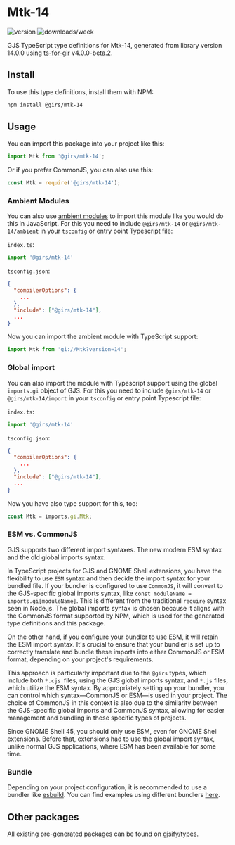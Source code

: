 
# Mtk-14

![version](https://img.shields.io/npm/v/@girs/mtk-14)
![downloads/week](https://img.shields.io/npm/dw/@girs/mtk-14)


GJS TypeScript type definitions for Mtk-14, generated from library version 14.0.0 using [ts-for-gir](https://github.com/gjsify/ts-for-gir) v4.0.0-beta.2.


## Install

To use this type definitions, install them with NPM:
```bash
npm install @girs/mtk-14
```

## Usage

You can import this package into your project like this:
```ts
import Mtk from '@girs/mtk-14';
```

Or if you prefer CommonJS, you can also use this:
```ts
const Mtk = require('@girs/mtk-14');
```

### Ambient Modules

You can also use [ambient modules](https://github.com/gjsify/ts-for-gir/tree/main/packages/cli#ambient-modules) to import this module like you would do this in JavaScript.
For this you need to include `@girs/mtk-14` or `@girs/mtk-14/ambient` in your `tsconfig` or entry point Typescript file:

`index.ts`:
```ts
import '@girs/mtk-14'
```

`tsconfig.json`:
```json
{
  "compilerOptions": {
    ...
  },
  "include": ["@girs/mtk-14"],
  ...
}
```

Now you can import the ambient module with TypeScript support: 

```ts
import Mtk from 'gi://Mtk?version=14';
```

### Global import

You can also import the module with Typescript support using the global `imports.gi` object of GJS.
For this you need to include `@girs/mtk-14` or `@girs/mtk-14/import` in your `tsconfig` or entry point Typescript file:

`index.ts`:
```ts
import '@girs/mtk-14'
```

`tsconfig.json`:
```json
{
  "compilerOptions": {
    ...
  },
  "include": ["@girs/mtk-14"],
  ...
}
```

Now you have also type support for this, too:

```ts
const Mtk = imports.gi.Mtk;
```


### ESM vs. CommonJS

GJS supports two different import syntaxes. The new modern ESM syntax and the old global imports syntax.

In TypeScript projects for GJS and GNOME Shell extensions, you have the flexibility to use `ESM` syntax and then decide the import syntax for your bundled file. If your bundler is configured to use `CommonJS`, it will convert to the GJS-specific global imports syntax, like `const moduleName = imports.gi[moduleName]`. This is different from the traditional `require` syntax seen in Node.js. The global imports syntax is chosen because it aligns with the CommonJS format supported by NPM, which is used for the generated type definitions and this package.

On the other hand, if you configure your bundler to use ESM, it will retain the ESM import syntax. It's crucial to ensure that your bundler is set up to correctly translate and bundle these imports into either CommonJS or ESM format, depending on your project's requirements.

This approach is particularly important due to the `@girs` types, which include both `*.cjs `files, using the GJS global imports syntax, and `*.js` files, which utilize the ESM syntax. By appropriately setting up your bundler, you can control which syntax—CommonJS or ESM—is used in your project. The choice of CommonJS in this context is also due to the similarity between the GJS-specific global imports and CommonJS syntax, allowing for easier management and bundling in these specific types of projects.

Since GNOME Shell 45, you should only use ESM, even for GNOME Shell extensions. Before that, extensions had to use the global import syntax, unlike normal GJS applications, where ESM has been available for some time.

### Bundle

Depending on your project configuration, it is recommended to use a bundler like [esbuild](https://esbuild.github.io/). You can find examples using different bundlers [here](https://github.com/gjsify/ts-for-gir/tree/main/examples).

## Other packages

All existing pre-generated packages can be found on [gjsify/types](https://github.com/gjsify/types).

